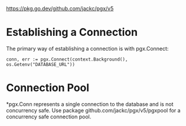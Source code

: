 https://pkg.go.dev/github.com/jackc/pgx/v5

# Establishing a Connection
The primary way of establishing a connection is with pgx.Connect:
```
conn, err := pgx.Connect(context.Background(), os.Getenv("DATABASE_URL"))
```

# Connection Pool
*pgx.Conn represents a single connection to the database and is not concurrency safe. Use package github.com/jackc/pgx/v5/pgxpool for a concurrency safe connection pool.